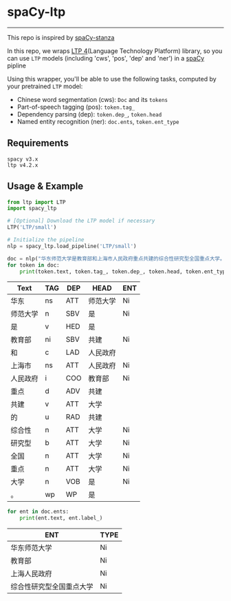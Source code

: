 # spaCy-ltp

---

This repo is inspired by [spaCy-stanza](https://github.com/explosion/spacy-stanza)

In this repo, we wraps [LTP 4](https://github.com/HIT-SCIR/ltp)(Language Technology Platform) library, so you can
use `LTP` models (including 'cws', 'pos', 'dep' and 'ner') in a [spaCy](https://github.com/explosion/spaCy) pipline

Using this wrapper, you'll be able to use the following tasks, computed by your pretrained `LTP` model:

- Chinese word segmentation (cws): `Doc` and its `tokens`
- Part-of-speech tagging (pos): `token.tag_`
- Dependency parsing (dep): `token.dep_`, `token.head`
- Named entity recognition (ner): `doc.ents`, `token.ent_type`

## Requirements

```text
spacy v3.x
ltp v4.2.x
```

## Usage & Example

```python
from ltp import LTP
import spacy_ltp

# [Optional] Download the LTP model if necessary
LTP('LTP/small')

# Initialize the pipeline
nlp = spacy_ltp.load_pipeline('LTP/small')

doc = nlp("华东师范大学是教育部和上海市人民政府重点共建的综合性研究型全国重点大学。")
for token in doc:
    print(token.text, token.tag_, token.dep_, token.head, token.ent_type_) 
```

| Text | TAG | DEP | HEAD | ENT |
|-----|-----|-----|------|-----|
|华东   |ns |ATT |师范大学 |Ni |
|师范大学 |n  |SBV |是    |Ni |
|是    |v  |HED |是    |   |
|教育部  |ni |SBV |共建   |Ni |
|和    |c  |LAD |人民政府 |   |
|上海市  |ns |ATT |人民政府 |Ni |
|人民政府 |i  |COO |教育部  |Ni |
|重点   |d  |ADV |共建   |   |
|共建   |v  |ATT |大学   |   |
|的    |u  |RAD |共建   |   |
|综合性  |n  |ATT |大学   |Ni |
|研究型  |b  |ATT |大学   |Ni |
|全国   |n  |ATT |大学   |Ni |
|重点   |n  |ATT |大学   |Ni |
|大学   |n  |VOB |是    |Ni |
|。    |wp |WP  |是    |   |

```python
for ent in doc.ents:
    print(ent.text, ent.label_)
```

| ENT          | TYPE |
|--------------|------|
| 华东师范大学       | Ni   |
| 教育部          | Ni   |
| 上海人民政府       | Ni   |
| 综合性研究型全国重点大学 | Ni   |




